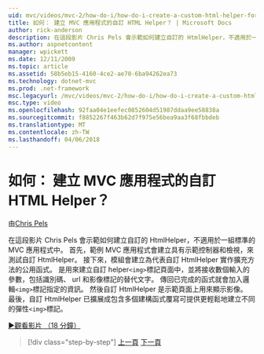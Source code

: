 ```yaml
---
uid: mvc/videos/mvc-2/how-do-i/how-do-i-create-a-custom-html-helper-for-an-mvc-application
title: 如何： 建立 MVC 應用程式的自訂 HTML Helper？ | Microsoft Docs
author: rick-anderson
description: 在這段影片 Chris Pels 會示範如何建立自訂的 HtmlHelper，不適用於一組標準的 MVC 應用程式中。 第一個範例 MVC 應用程式...
ms.author: aspnetcontent
manager: wpickett
ms.date: 12/11/2009
ms.topic: article
ms.assetid: 58b5eb15-4160-4ce2-ae70-6ba94262ea73
ms.technology: dotnet-mvc
ms.prod: .net-framework
msc.legacyurl: /mvc/videos/mvc-2/how-do-i/how-do-i-create-a-custom-html-helper-for-an-mvc-application
msc.type: video
ms.openlocfilehash: 92faa04e1eefec0852604d51987ddaa9ee58838a
ms.sourcegitcommit: f8852267f463b62d7f975e56bea9aa3f68fbbdeb
ms.translationtype: MT
ms.contentlocale: zh-TW
ms.lasthandoff: 04/06/2018
---
```

<a name="how-do-i-create-a-custom-html-helper-for-an-mvc-application"></a>如何： 建立 MVC 應用程式的自訂 HTML Helper？
====================
由[Chris Pels](https://twitter.com/chrispels)

在這段影片 Chris Pels 會示範如何建立自訂的 HtmlHelper，不適用於一組標準的 MVC 應用程式中。 首先，範例 MVC 應用程式會建立具有示範控制器和檢視，來測試自訂 HtmlHelper。 接下來，模組會建立為代表自訂 HtmlHelper 實作擴充方法的公用函式。 是用來建立自訂 helper`<img>`標記頁面中，並將接收數個輸入的參數，包括識別碼、 url 和影像標記的替代文字。 傳回已完成的函式就會加入邏輯`<img>`標記指定的資訊。 然後自訂 HtmlHelper 是示範頁面上用來顯示影像。 最後，自訂 HtmlHelper 已擴展成包含多個建構函式覆寫可提供更輕鬆地建立不同的彈性`<img>`標記。

[&#9654;觀看影片 （18 分鐘）](https://channel9.msdn.com/Blogs/ASP-NET-Site-Videos/how-do-i-create-a-custom-html-helper-for-an-mvc-application)

> [!div class="step-by-step"]
> [上一頁](how-do-i-implement-view-models-to-manage-data-for-aspnet-mvc-views.md)
> [下一頁](how-do-i-work-with-model-binders-in-an-mvc-application.md)
